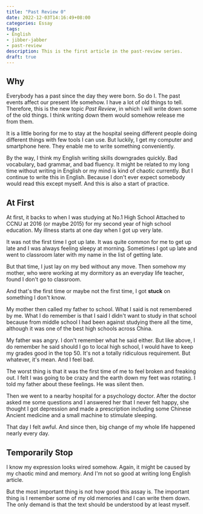 ```yaml
---
title: "Past Review 0"
date: 2022-12-03T14:16:49+08:00
categories: Essay
tags:
- English
- jibber-jabber
- past-review
description: This is the first article in the past-review series.
draft: true
---
```

## Why

Everybody has a past since the day they were born. So do I. The past
events affect our present life somehow. I have a lot of old things to
tell. Therefore, this is the new topic *Past Review*, in which I will
write down some of the old things. I think writing down them would
somehow release me from them.

It is a little boring for me to stay at the hospital seeing different
people doing different things with few tools I can use. But luckily, I
get my computer and smartphone here. They enable me to write something
conveniently.

By the way, I think my English writing skills downgrades quickly. Bad
vocabulary, bad grammar, and bad fluency. It might be related to my long
time without writing in English or my mind is kind of chaotic currently.
But I continue to write this in English. Because I don't ever expect
somebody would read this except myself. And this is also a start of
practice.

## At First

At first, it backs to when I was studying at No.1 High School Attached
to CCNU at 2016 (or maybe 2015) for my second year of high school
education. My illness starts at one day when I got up very late.

It was not the first time I got up late. It was quite common for me to
get up late and I was always feeling sleepy at morning. Sometimes I got
up late and went to classroom later with my name in the list of getting
late.

But that time, I just lay on my bed without any move. Then somehow my
mother, who were working at my dormitory as an everyday life teacher,
found I don't go to classroom.

And that's the first time or maybe not the first time, I got **stuck**
on something I don't know.

My mother then called my father to school. What I said is not remembered
by me. What I do remember is that I said I didn't want to study in that
school because from middle school I had been against studying there all
the time, although it was one of the best high schools across China.

My father was angry. I don't remember what he said either. But like
above, I do remember he said should I go to local high school, I would
have to keep my grades good in the top 50. It's not a totally ridiculous
requirement. But whatever, it's mean. And I feel bad.

The worst thing is that it was the first time of me to feel broken and
freaking out. I felt I was going to be crazy and the earth down my feet
was rotating. I told my father about these feelings. He was silent then.

Then we went to a nearby hospital for a psychology doctor. After the
doctor asked me some questions and I answered her that I never felt
happy, she thought I got depression and made a prescription including
some Chinese Ancient medicine and a small machine to stimulate sleeping.

That day I felt awful. And since then, big change of my whole life
happened nearly every day.

## Temporarily Stop

I know my expression looks wired somehow. Again, it might be caused by
my chaotic mind and memory. And I'm not so good at writing long English
article.

But the most important thing is not how good this assay is. The
important thing is I remember some of my old memories and I can write
them down. The only demand is that the text should be understood by at
least myself.
